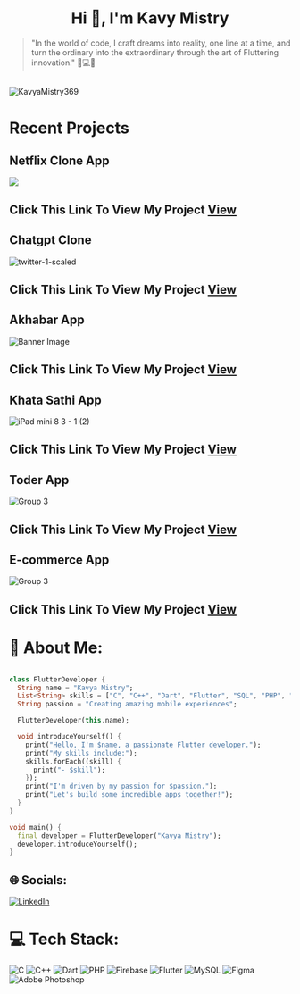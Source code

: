 
<h1 align="center">Hi 👋, I'm Kavy Mistry</h1>

>  "In the world of code, I craft dreams into reality, one line at a time, and turn the ordinary into the extraordinary through the art of Fluttering innovation." 🚀💻✨

##
<p align="left"> <img src="https://komarev.com/ghpvc/?username=iamjaygondaliya&label=Profile%20views&color=0e75b6&style=flat" alt="KavyaMistry369" /> </p>

# Recent Projects

## Netflix Clone App
![](https://github.com/KavyaMistry369/KavyaMistry369/assets/130814792/6364589f-9b7b-4173-a46d-072937e98917)
## Click This Link To View My Project  [View](https://github.com/KavyaMistry369/netflix_clone)

## Chatgpt Clone
![twitter-1-scaled](https://github.com/KavyaMistry369/KavyaMistry369/assets/130814792/185a3610-ea17-4a79-b857-7c62b3020b8a)
## Click This Link To View My Project  [View](https://github.com/KavyaMistry369/chatgpt_clone)


## Akhabar App
![Banner Image](https://github.com/KavyaMistry369/news_app/assets/130814792/3e2c1bf8-c550-470f-9c90-e2ebbc023420)
## Click This Link To View My Project  [View](https://github.com/KavyaMistry369/news_app)


## Khata Sathi App
![iPad mini 8 3 - 1 (2)](https://github.com/KavyaMistry369/khata_sathi/assets/130814792/72e235f3-81df-4f62-addd-caa7ba2de059)
## Click This Link To View My Project  [View](https://github.com/KavyaMistry369/khata_sathi)


## Toder App
![Group 3](https://github.com/KavyaMistry369/toder/assets/130814792/842ffc81-0e78-40bf-bb72-4037247c31be)
## Click This Link To View My Project  [View](https://github.com/KavyaMistry369/toder)


## E-commerce App
![Group 3](https://github.com/KavyaMistry369/e_com/assets/130814792/13971a5a-34da-4ac6-9093-83971046a655)
## Click This Link To View My Project [View](https://github.com/KavyaMistry369/e_com)

  
# 💫 About Me:

``` dart

class FlutterDeveloper {
  String name = "Kavya Mistry";
  List<String> skills = ["C", "C++", "Dart", "Flutter", "SQL", "PHP", "Figma", "Firebase", "Prompt Engineering"];
  String passion = "Creating amazing mobile experiences";

  FlutterDeveloper(this.name);

  void introduceYourself() {
    print("Hello, I'm $name, a passionate Flutter developer.");
    print("My skills include:");
    skills.forEach((skill) {
      print("- $skill");
    });
    print("I'm driven by my passion for $passion.");
    print("Let's build some incredible apps together!");
  }
}

void main() {
  final developer = FlutterDeveloper("Kavya Mistry");
  developer.introduceYourself();
}

```

## 🌐 Socials:
[![LinkedIn](https://img.shields.io/badge/LinkedIn-%230077B5.svg?logo=linkedin&logoColor=white)](https://www.linkedin.com/in/kavya-mistry-34572a252/)


# 💻 Tech Stack:
![C](https://img.shields.io/badge/c-%2300599C.svg?style=for-the-badge&logo=c&logoColor=white) ![C++](https://img.shields.io/badge/c++-%2300599C.svg?style=for-the-badge&logo=c%2B%2B&logoColor=white)  ![Dart](https://img.shields.io/badge/dart-%230175C2.svg?style=for-the-badge&logo=dart&logoColor=white) ![PHP](https://img.shields.io/badge/php-%23777BB4.svg?style=for-the-badge&logo=php&logoColor=white) ![Firebase](https://img.shields.io/badge/firebase-%23039BE5.svg?style=for-the-badge&logo=firebase) ![Flutter](https://img.shields.io/badge/Flutter-%2302569B.svg?style=for-the-badge&logo=Flutter&logoColor=white) ![MySQL](https://img.shields.io/badge/mysql-%2300f.svg?style=for-the-badge&logo=mysql&logoColor=white)	![Figma](https://img.shields.io/badge/figma-%23F24E1E.svg?style=for-the-badge&logo=figma&logoColor=white) ![Adobe Photoshop](https://img.shields.io/badge/adobephotoshop-%2331A8FF.svg?style=for-the-badge&logo=adobephotoshop&logoColor=white)



